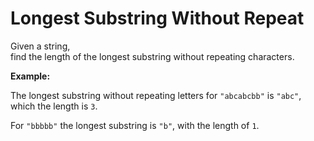 # Longest Substring Without Repeat
Given a string,  
find the length of the longest substring without repeating characters.

**Example:**

The longest substring without repeating letters for `"abcabcbb"` is `"abc"`, which the length is `3`.

For `"bbbbb"` the longest substring is `"b"`, with the length of `1`.
